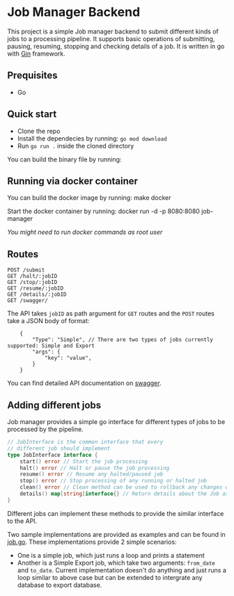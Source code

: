 # Job Manager Backend

This project is a simple Job manager backend to submit different kinds of jobs to a processing pipeline. It supports basic operations of submitting, pausing, resuming, stopping and checking details of a job. It is written in go with [Gin](https://github.com/gin-gonic/gin) framework. 

## Prequisites
- Go

## Quick start
- Clone the repo
- Install the dependecies by running: `go mod download`
- Run `go run .` inside the cloned directory

You can build the binary file by running:

## Running via docker container
You can build the docker image by running:
    make docker

Start the docker container by running:
    docker run -d -p 8080:8080 job-manager

*You might need to run docker commands as root user*

## Routes
    POST /submit
    GET /halt/:jobID
    GET /stop/:jobID
    GET /resume/:jobID
    GET /details/:jobID
    GET /swagger/

The API takes `jobID` as path argument for `GET` routes and the `POST` routes take a JSON body of format:
```json5
    {
        "Type": "Simple", // There are two types of jobs currently supported: Simple and Export
        "args": {
            "key": "value",
        }
    }
```

You can find detailed API documentation on [swagger](http://localhost:8080/swagger/index.html).

## Adding different jobs
Job manager provides a simple go interface for different types of jobs to be processed by the pipeline.
```go
// JobInterface is the common interface that every
// different job should implement
type JobInterface interface {
	start() error // Start the job processing
	halt() error // Halt or pause the job processing
	resume() error // Resume any halted/paused job
	stop() error // Stop processing of any running or halted job
	clean() error // Clean method can be used to rollback any changes when job is stopped
	details() map[string]interface{} // Return details about the Job as a Map
}
```
Different jobs can implement these methods to provide the similar interface to the API. 

Two sample implementations are provided as examples and can be found in [job.go](./job.go). These implementations provide 2 simple scenarios:
- One is a simple job, which just runs a loop and prints a statement
- Another is a Simple Export job, which take two arguments: `from_date` and `to_date`. Current implementation doesn't do anything and just runs a loop similar to above case but can be extended to intergrate any database to export database.